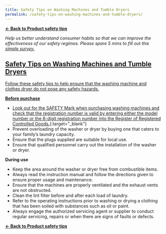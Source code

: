 ```yaml
---
title: Safety Tips on Washing Machines and Tumble Dryers
permalink: /safety-tips-on-washing-machines-and-tumble-dryers/
---
```

**[&#8592; Back to Product safety tips](/consumers/product-safety-tips/home-appliances-and-furniture)**

*Help us better understand consumer habits so that we can improve the effectiveness of our safety regimes. Please spare 5 mins to fill out this <a href = "https://form.gov.sg/63a160c3cf15ee00129a4ab4">simple survey.*

## Safety Tips on Washing Machines and Tumble Dryers
Follow these safety tips to help ensure that the washing machine and clothes dryer do not pose any safety hazards.

**Before purchase**
* Look out for the SAFETY Mark when purchasing washing machines and check that the registration number is valid by entering either the model number or the 8-digit registration number into the [Register of Registered Controlled Goods.](https://cpsa.enterprisesg.gov.sg/totalagility/forms/custom/publicsite/login.html){:target="_blank"}
* Prevent overloading of the washer or dryer by buying one that caters to your family’s laundry capacity.
* Ensure that the plugs supplied are suitable for local use.
* Ensure that qualified personnel carry out the installation of the washer or dryer.

**During use**
* Keep the area around the washer or dryer free from combustible items.
* Always read the instruction manual and follow the directions given to ensure proper usage and maintenance.
* Ensure that the machines are properly ventilated and the exhaust vents are not obstructed.
* Clean the lint filter before and after each load of laundry.
* Refer to the operating instructions prior to washing or drying a clothing that has been soiled with substances such as oil or paint.
* Always engage the authorized servicing agent or supplier to conduct regular servicing, repairs or when there are signs of faults or defects.

**[&#8592; Back to Product safety tips](/consumers/product-safety-tips/home-appliances-and-furniture)**